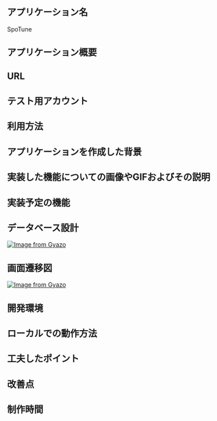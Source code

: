 ## アプリケーション名
SpoTune

## アプリケーション概要

## URL

## テスト用アカウント

## 利用方法

## アプリケーションを作成した背景

## 実装した機能についての画像やGIFおよびその説明

## 実装予定の機能

## データベース設計
[![Image from Gyazo](https://i.gyazo.com/b8642c4d6e32f7ed0bc8eb95ce7c7527.png)](https://gyazo.com/b8642c4d6e32f7ed0bc8eb95ce7c7527)

## 画面遷移図
[![Image from Gyazo](https://i.gyazo.com/aaa38d70ad5c00b1aec3081f7a8c6673.png)](https://gyazo.com/aaa38d70ad5c00b1aec3081f7a8c6673)

## 開発環境

## ローカルでの動作方法

## 工夫したポイント

## 改善点

## 制作時間